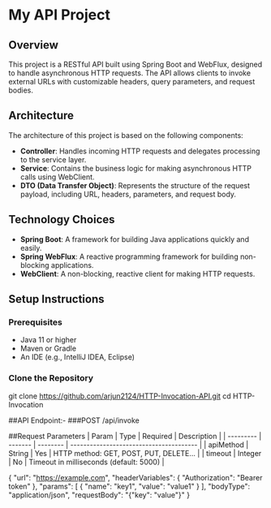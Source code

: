 # My API Project

## Overview
This project is a RESTful API built using Spring Boot and WebFlux, designed to handle asynchronous HTTP requests. The API allows clients to invoke external URLs with customizable headers, query parameters, and request bodies.

## Architecture
The architecture of this project is based on the following components:
- **Controller**: Handles incoming HTTP requests and delegates processing to the service layer.
- **Service**: Contains the business logic for making asynchronous HTTP calls using WebClient.
- **DTO (Data Transfer Object)**: Represents the structure of the request payload, including URL, headers, parameters, and request body.

## Technology Choices
- **Spring Boot**: A framework for building Java applications quickly and easily.
- **Spring WebFlux**: A reactive programming framework for building non-blocking applications.
- **WebClient**: A non-blocking, reactive client for making HTTP requests.


## Setup Instructions

### Prerequisites
- Java 11 or higher
- Maven or Gradle
- An IDE (e.g., IntelliJ IDEA, Eclipse)

### Clone the Repository

git clone https://github.com/arjun2124/HTTP-Invocation-API.git
cd  HTTP-Invocation


##API Endpoint:-
###POST /api/invoke

##Request Parameters
| Param     | Type    | Required | Description                             |
| --------- | ------- | -------- | --------------------------------------- |
| apiMethod | String  | Yes      | HTTP method: GET, POST, PUT, DELETE...  |
| timeout   | Integer | No       | Timeout in milliseconds (default: 5000) |

{
  "url": "https://example.com",
  "headerVariables": {
    "Authorization": "Bearer token"
  },
  "params": [
    { "name": "key1", "value": "value1" }
  ],
  "bodyType": "application/json",
  "requestBody": "{\"key\": \"value\"}"
}

